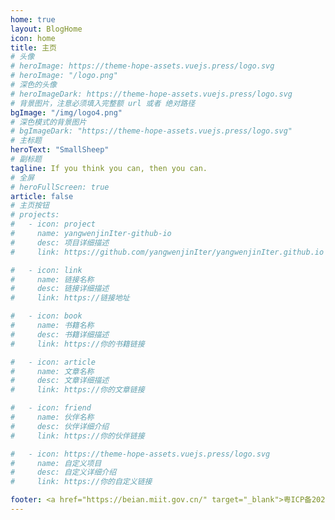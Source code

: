 ```yaml
---
home: true
layout: BlogHome
icon: home
title: 主页
# 头像
# heroImage: https://theme-hope-assets.vuejs.press/logo.svg
# heroImage: "/logo.png"
# 深色的头像
# heroImageDark: https://theme-hope-assets.vuejs.press/logo.svg
# 背景图片，注意必须填入完整额 url 或者 绝对路径
bgImage: "/img/logo4.png"
# 深色模式的背景图片
# bgImageDark: "https://theme-hope-assets.vuejs.press/logo.svg"
# 主标题
heroText: "SmallSheep"
# 副标题
tagline: If you think you can, then you can.
# 全屏
# heroFullScreen: true
article: false
# 主页按钮
# projects:
#   - icon: project
#     name: yangwenjinIter-github-io
#     desc: 项目详细描述
#     link: https://github.com/yangwenjinIter/yangwenjinIter.github.io

#   - icon: link
#     name: 链接名称
#     desc: 链接详细描述
#     link: https://链接地址

#   - icon: book
#     name: 书籍名称
#     desc: 书籍详细描述
#     link: https://你的书籍链接

#   - icon: article
#     name: 文章名称
#     desc: 文章详细描述
#     link: https://你的文章链接

#   - icon: friend
#     name: 伙伴名称
#     desc: 伙伴详细介绍
#     link: https://你的伙伴链接

#   - icon: https://theme-hope-assets.vuejs.press/logo.svg
#     name: 自定义项目
#     desc: 自定义详细介绍
#     link: https://你的自定义链接

footer: <a href="https://beian.miit.gov.cn/" target="_blank">粤ICP备2024253972号-1</a>
---
```


